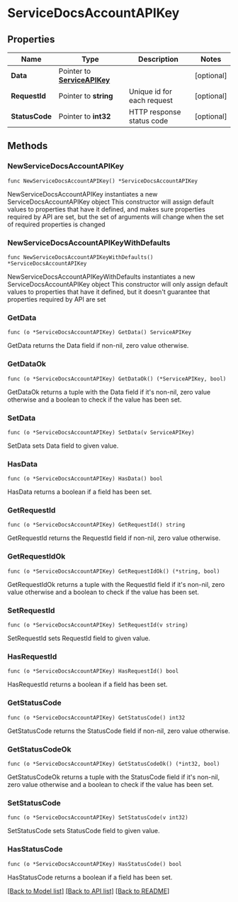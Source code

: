 # ServiceDocsAccountAPIKey

## Properties

Name | Type | Description | Notes
------------ | ------------- | ------------- | -------------
**Data** | Pointer to [**ServiceAPIKey**](ServiceAPIKey.md) |  | [optional] 
**RequestId** | Pointer to **string** | Unique id for each request | [optional] 
**StatusCode** | Pointer to **int32** | HTTP response status code | [optional] 

## Methods

### NewServiceDocsAccountAPIKey

`func NewServiceDocsAccountAPIKey() *ServiceDocsAccountAPIKey`

NewServiceDocsAccountAPIKey instantiates a new ServiceDocsAccountAPIKey object
This constructor will assign default values to properties that have it defined,
and makes sure properties required by API are set, but the set of arguments
will change when the set of required properties is changed

### NewServiceDocsAccountAPIKeyWithDefaults

`func NewServiceDocsAccountAPIKeyWithDefaults() *ServiceDocsAccountAPIKey`

NewServiceDocsAccountAPIKeyWithDefaults instantiates a new ServiceDocsAccountAPIKey object
This constructor will only assign default values to properties that have it defined,
but it doesn't guarantee that properties required by API are set

### GetData

`func (o *ServiceDocsAccountAPIKey) GetData() ServiceAPIKey`

GetData returns the Data field if non-nil, zero value otherwise.

### GetDataOk

`func (o *ServiceDocsAccountAPIKey) GetDataOk() (*ServiceAPIKey, bool)`

GetDataOk returns a tuple with the Data field if it's non-nil, zero value otherwise
and a boolean to check if the value has been set.

### SetData

`func (o *ServiceDocsAccountAPIKey) SetData(v ServiceAPIKey)`

SetData sets Data field to given value.

### HasData

`func (o *ServiceDocsAccountAPIKey) HasData() bool`

HasData returns a boolean if a field has been set.

### GetRequestId

`func (o *ServiceDocsAccountAPIKey) GetRequestId() string`

GetRequestId returns the RequestId field if non-nil, zero value otherwise.

### GetRequestIdOk

`func (o *ServiceDocsAccountAPIKey) GetRequestIdOk() (*string, bool)`

GetRequestIdOk returns a tuple with the RequestId field if it's non-nil, zero value otherwise
and a boolean to check if the value has been set.

### SetRequestId

`func (o *ServiceDocsAccountAPIKey) SetRequestId(v string)`

SetRequestId sets RequestId field to given value.

### HasRequestId

`func (o *ServiceDocsAccountAPIKey) HasRequestId() bool`

HasRequestId returns a boolean if a field has been set.

### GetStatusCode

`func (o *ServiceDocsAccountAPIKey) GetStatusCode() int32`

GetStatusCode returns the StatusCode field if non-nil, zero value otherwise.

### GetStatusCodeOk

`func (o *ServiceDocsAccountAPIKey) GetStatusCodeOk() (*int32, bool)`

GetStatusCodeOk returns a tuple with the StatusCode field if it's non-nil, zero value otherwise
and a boolean to check if the value has been set.

### SetStatusCode

`func (o *ServiceDocsAccountAPIKey) SetStatusCode(v int32)`

SetStatusCode sets StatusCode field to given value.

### HasStatusCode

`func (o *ServiceDocsAccountAPIKey) HasStatusCode() bool`

HasStatusCode returns a boolean if a field has been set.


[[Back to Model list]](../README.md#documentation-for-models) [[Back to API list]](../README.md#documentation-for-api-endpoints) [[Back to README]](../README.md)


